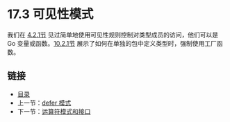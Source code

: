 # 17.3 可见性模式

我们在 [4.2.1节](04.2.md) 见过简单地使用可见性规则控制对类型成员的访问，他们可以是 Go 变量或函数。[10.2.1节](10.2.md) 展示了如何在单独的包中定义类型时，强制使用工厂函数。

## 链接

* [目录](directory.md)
* 上一节：[defer 模式](17.2.md)
* 下一节：[运算符模式和接口](17.4.md)

